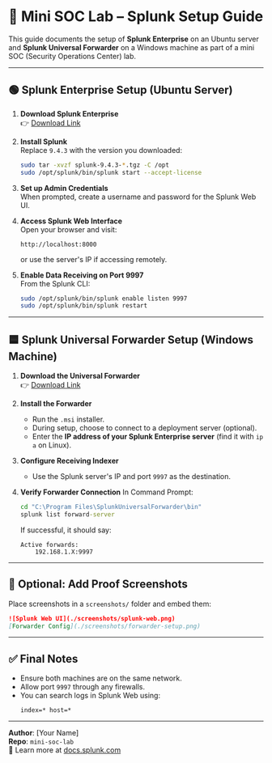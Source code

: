 
# 🧪 Mini SOC Lab – Splunk Setup Guide

This guide documents the setup of **Splunk Enterprise** on an Ubuntu server and **Splunk Universal Forwarder** on a Windows machine as part of a mini SOC (Security Operations Center) lab.

---

## 🟢 Splunk Enterprise Setup (Ubuntu Server)

1. **Download Splunk Enterprise**  
   👉 [Download Link](https://www.splunk.com/en_us/download/splunk-enterprise.html)

2. **Install Splunk**  
   Replace `9.4.3` with the version you downloaded:
   ```bash
   sudo tar -xvzf splunk-9.4.3-*.tgz -C /opt
   sudo /opt/splunk/bin/splunk start --accept-license
   ```

3. **Set up Admin Credentials**  
   When prompted, create a username and password for the Splunk Web UI.

4. **Access Splunk Web Interface**  
   Open your browser and visit:
   ```
   http://localhost:8000
   ```
   or use the server's IP if accessing remotely.

5. **Enable Data Receiving on Port 9997**  
   From the Splunk CLI:
   ```bash
   sudo /opt/splunk/bin/splunk enable listen 9997
   sudo /opt/splunk/bin/splunk restart
   ```

---

## 🟦 Splunk Universal Forwarder Setup (Windows Machine)

1. **Download the Universal Forwarder**  
   👉 [Download Link](https://www.splunk.com/en_us/download/universal-forwarder.html)

2. **Install the Forwarder**
   - Run the `.msi` installer.
   - During setup, choose to connect to a deployment server (optional).
   - Enter the **IP address of your Splunk Enterprise server** (find it with `ip a` on Linux).

3. **Configure Receiving Indexer**
   - Use the Splunk server's IP and port `9997` as the destination.

4. **Verify Forwarder Connection**
   In Command Prompt:
   ```cmd
   cd "C:\Program Files\SplunkUniversalForwarder\bin"
   splunk list forward-server
   ```
   If successful, it should say:
   ```
   Active forwards:
       192.168.1.X:9997
   ```

---

## 📸 Optional: Add Proof Screenshots

Place screenshots in a `screenshots/` folder and embed them:

```markdown
![Splunk Web UI](./screenshots/splunk-web.png)
[Forwarder Config](./screenshots/forwarder-setup.png)
```

---

## ✅ Final Notes

- Ensure both machines are on the same network.
- Allow port `9997` through any firewalls.
- You can search logs in Splunk Web using:
  ```spl
  index=* host=*
  ```

---

**Author**: [Your Name]  
**Repo**: `mini-soc-lab`  
🔐 Learn more at [docs.splunk.com](https://docs.splunk.com)

